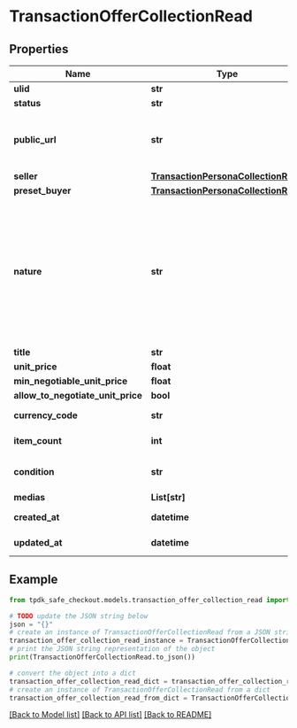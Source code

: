 # TransactionOfferCollectionRead



## Properties

Name | Type | Description | Notes
------------ | ------------- | ------------- | -------------
**ulid** | **str** |  | 
**status** | **str** |  | 
**public_url** | **str** | The public URL for your Ad/Offer on your marketplace. | [optional] 
**seller** | [**TransactionPersonaCollectionRead**](TransactionPersonaCollectionRead.md) |  | 
**preset_buyer** | [**TransactionPersonaCollectionRead**](TransactionPersonaCollectionRead.md) |  | [optional] 
**nature** | **str** | This WILL affect the assigned workflow. Choosing service will disable delivery for example. Refer to our technical hub for more information. | [default to 'physical_item']
**title** | **str** |  | [optional] 
**unit_price** | **float** |  | [optional] 
**min_negotiable_unit_price** | **float** |  | [optional] 
**allow_to_negotiate_unit_price** | **bool** |  | [optional] 
**currency_code** | **str** |  | [default to 'EUR']
**item_count** | **int** |  | [optional] [default to 1]
**condition** | **str** |  | [optional] [default to 'USED']
**medias** | **List[str]** |  | 
**created_at** | **datetime** |  | [optional] [readonly] 
**updated_at** | **datetime** |  | [optional] [readonly] 

## Example

```python
from tpdk_safe_checkout.models.transaction_offer_collection_read import TransactionOfferCollectionRead

# TODO update the JSON string below
json = "{}"
# create an instance of TransactionOfferCollectionRead from a JSON string
transaction_offer_collection_read_instance = TransactionOfferCollectionRead.from_json(json)
# print the JSON string representation of the object
print(TransactionOfferCollectionRead.to_json())

# convert the object into a dict
transaction_offer_collection_read_dict = transaction_offer_collection_read_instance.to_dict()
# create an instance of TransactionOfferCollectionRead from a dict
transaction_offer_collection_read_from_dict = TransactionOfferCollectionRead.from_dict(transaction_offer_collection_read_dict)
```
[[Back to Model list]](../README.md#documentation-for-models) [[Back to API list]](../README.md#documentation-for-api-endpoints) [[Back to README]](../README.md)



